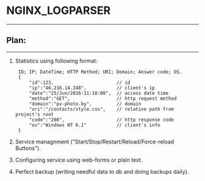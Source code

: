 # NGINX_LOGPARSER
***
## Plan:
***
1. Statistics using following format: 

        ID; IP; DateTime; HTTP Method; URI; Domain; Answer code; OS.
        {
            "id":123,                       // id 
            "ip":"46.216.14.248",           // client's ip
            "date":"25/Jun/2016:11:18:00",  // access date time
            "method":"GET",                 // http request method
            "domain":"pv-photo.by",         // domain
            "uri":"/contacts/style.css",    // relative path from project's root
            "code":"200",                   // http response code
            "os":"Windows NT 6.1"           // client's info
        }

2. Service managnment ("Start/Stop/Restart/Reload/Force-reload Buttons").
3. Configuring service using web-forms or plain text.
4. Perfect backup (writing needful data to db and doing backups daily).


